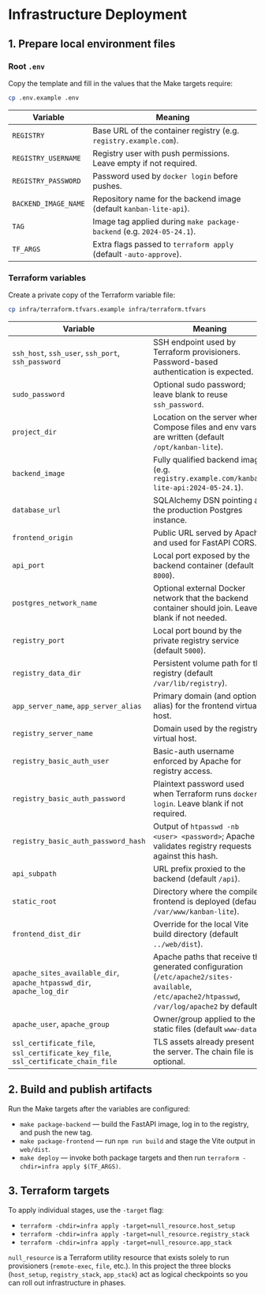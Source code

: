 # Infrastructure Deployment

## 1. Prepare local environment files

### Root `.env`

Copy the template and fill in the values that the Make targets require:

```bash
cp .env.example .env
```

| Variable | Meaning |
|----------|---------|
| `REGISTRY` | Base URL of the container registry (e.g. `registry.example.com`). |
| `REGISTRY_USERNAME` | Registry user with push permissions. Leave empty if not required. |
| `REGISTRY_PASSWORD` | Password used by `docker login` before pushes. |
| `BACKEND_IMAGE_NAME` | Repository name for the backend image (default `kanban-lite-api`). |
| `TAG` | Image tag applied during `make package-backend` (e.g. `2024-05-24.1`). |
| `TF_ARGS` | Extra flags passed to `terraform apply` (default `-auto-approve`). |

### Terraform variables

Create a private copy of the Terraform variable file:

```bash
cp infra/terraform.tfvars.example infra/terraform.tfvars
```

| Variable | Meaning |
|----------|---------|
| `ssh_host`, `ssh_user`, `ssh_port`, `ssh_password` | SSH endpoint used by Terraform provisioners. Password-based authentication is expected. |
| `sudo_password` | Optional sudo password; leave blank to reuse `ssh_password`. |
| `project_dir` | Location on the server where Compose files and env vars are written (default `/opt/kanban-lite`). |
| `backend_image` | Fully qualified backend image (e.g. `registry.example.com/kanban-lite-api:2024-05-24.1`). |
| `database_url` | SQLAlchemy DSN pointing at the production Postgres instance. |
| `frontend_origin` | Public URL served by Apache and used for FastAPI CORS. |
| `api_port` | Local port exposed by the backend container (default `8000`). |
| `postgres_network_name` | Optional external Docker network that the backend container should join. Leave blank if not needed. |
| `registry_port` | Local port bound by the private registry service (default `5000`). |
| `registry_data_dir` | Persistent volume path for the registry (default `/var/lib/registry`). |
| `app_server_name`, `app_server_alias` | Primary domain (and optional alias) for the frontend virtual host. |
| `registry_server_name` | Domain used by the registry virtual host. |
| `registry_basic_auth_user` | Basic-auth username enforced by Apache for registry access. |
| `registry_basic_auth_password` | Plaintext password used when Terraform runs `docker login`. Leave blank if not required. |
| `registry_basic_auth_password_hash` | Output of `htpasswd -nb <user> <password>`; Apache validates registry requests against this hash. |
| `api_subpath` | URL prefix proxied to the backend (default `/api`). |
| `static_root` | Directory where the compiled frontend is deployed (default `/var/www/kanban-lite`). |
| `frontend_dist_dir` | Override for the local Vite build directory (default `../web/dist`). |
| `apache_sites_available_dir`, `apache_htpasswd_dir`, `apache_log_dir` | Apache paths that receive the generated configuration (`/etc/apache2/sites-available`, `/etc/apache2/htpasswd`, `/var/log/apache2` by default). |
| `apache_user`, `apache_group` | Owner/group applied to the static files (default `www-data`). |
| `ssl_certificate_file`, `ssl_certificate_key_file`, `ssl_certificate_chain_file` | TLS assets already present on the server. The chain file is optional. |

## 2. Build and publish artifacts

Run the Make targets after the variables are configured:

- `make package-backend` — build the FastAPI image, log in to the registry, and push the new tag.
- `make package-frontend` — run `npm run build` and stage the Vite output in `web/dist`.
- `make deploy` — invoke both package targets and then run `terraform -chdir=infra apply $(TF_ARGS)`.

## 3. Terraform targets

To apply individual stages, use the `-target` flag:

- `terraform -chdir=infra apply -target=null_resource.host_setup`
- `terraform -chdir=infra apply -target=null_resource.registry_stack`
- `terraform -chdir=infra apply -target=null_resource.app_stack`

`null_resource` is a Terraform utility resource that exists solely to run provisioners (`remote-exec`, `file`, etc.). In this project the three blocks (`host_setup`, `registry_stack`, `app_stack`) act as logical checkpoints so you can roll out infrastructure in phases.
